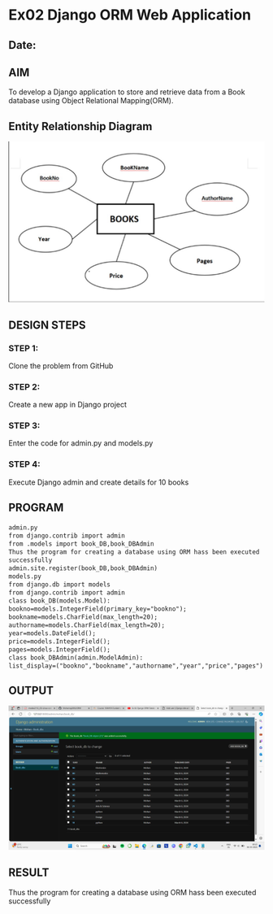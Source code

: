 # Ex02 Django ORM Web Application
## Date: 

## AIM
To develop a Django application to store and retrieve data from a Book database using Object Relational Mapping(ORM).

## Entity Relationship Diagram
![alt text](<Screenshot 2024-03-06 092518.png>)


## DESIGN STEPS

### STEP 1:
Clone the problem from GitHub

### STEP 2:
Create a new app in Django project

### STEP 3:
Enter the code for admin.py and models.py

### STEP 4:
Execute Django admin and create details for 10 books

## PROGRAM

```
admin.py
from django.contrib import admin
from .models import book_DB,book_DBAdmin
Thus the program for creating a database using ORM hass been executed successfully
admin.site.register(book_DB,book_DBAdmin)
models.py
from django.db import models
from django.contrib import admin
class book_DB(models.Model):
bookno=models.IntegerField(primary_key="bookno");
bookname=models.CharField(max_length=20);
authorname=models.CharField(max_length=20);
year=models.DateField();
price=models.IntegerField();
pages=models.IntegerField();
class book_DBAdmin(admin.ModelAdmin):
list_display=("bookno","bookname","authorname","year","price","pages")
```

## OUTPUT
![alt text](<Screenshot (3).png>)



## RESULT
Thus the program for creating a database using ORM hass been executed successfully
